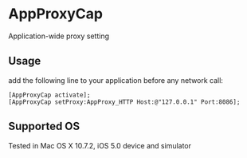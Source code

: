AppProxyCap 
===========
Application-wide proxy setting

## Usage
add the following line to your application before any network call:

	[AppProxyCap activate];
	[AppProxyCap setProxy:AppProxy_HTTP Host:@"127.0.0.1" Port:8086];


## Supported OS
Tested in Mac OS X 10.7.2, iOS 5.0 device and simulator